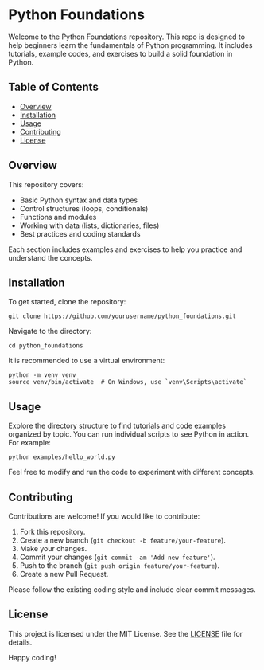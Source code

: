 # Python Foundations

Welcome to the Python Foundations repository. This repo is designed to help beginners learn the fundamentals of Python programming. It includes tutorials, example codes, and exercises to build a solid foundation in Python.

## Table of Contents

- [Overview](#overview)
- [Installation](#installation)
- [Usage](#usage)
- [Contributing](#contributing)
- [License](#license)

## Overview

This repository covers:
- Basic Python syntax and data types
- Control structures (loops, conditionals)
- Functions and modules
- Working with data (lists, dictionaries, files)
- Best practices and coding standards

Each section includes examples and exercises to help you practice and understand the concepts.

## Installation

To get started, clone the repository:

```
git clone https://github.com/yourusername/python_foundations.git
```

Navigate to the directory:

```
cd python_foundations
```

It is recommended to use a virtual environment:

```
python -m venv venv
source venv/bin/activate  # On Windows, use `venv\Scripts\activate`
```

## Usage

Explore the directory structure to find tutorials and code examples organized by topic. You can run individual scripts to see Python in action. For example:

```
python examples/hello_world.py
```

Feel free to modify and run the code to experiment with different concepts.

## Contributing

Contributions are welcome! If you would like to contribute:
1. Fork this repository.
2. Create a new branch (`git checkout -b feature/your-feature`).
3. Make your changes.
4. Commit your changes (`git commit -am 'Add new feature'`).
5. Push to the branch (`git push origin feature/your-feature`).
6. Create a new Pull Request.

Please follow the existing coding style and include clear commit messages.

## License

This project is licensed under the MIT License. See the [LICENSE](LICENSE) file for details.

Happy coding!
